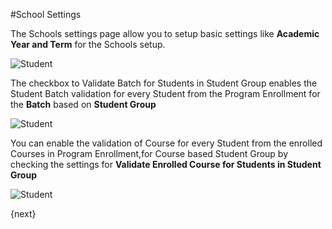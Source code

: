 <!-- add-breadcrumbs -->
#School Settings

The Schools settings page allow you to setup basic settings like **Academic Year and Term** for the Schools setup. 

<img class="screenshot" alt="Student" src="/docs/assets/img/schools/student/schools.png">

The checkbox to Validate Batch for Students in Student Group enables the Student Batch validation for every Student from the Program Enrollment for the **Batch** based on **Student Group** 

<img class="screenshot" alt="Student" src="/docs/assets/img/schools/student/student-batch-validation.gif">

You can enable the validation of Course for every Student from the enrolled Courses in Program Enrollment,for Course based Student Group by checking the settings for **Validate Enrolled Course for Students in Student Group**

<img class="screenshot" alt="Student" src="/docs/assets/img/schools/student/student-course-validation.gif">

{next}
